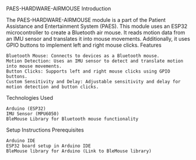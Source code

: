 PAES-HARDWARE-AIRMOUSE
Introduction

The PAES-HARDWARE-AIRMOUSE module is a part of the Patient Assistance and Entertainment System (PAES). This module uses an ESP32 microcontroller to create a Bluetooth air mouse. It reads motion data from an IMU sensor and translates it into mouse movements. Additionally, it uses GPIO buttons to implement left and right mouse clicks.
Features

    Bluetooth Mouse: Connects to devices as a Bluetooth mouse.
    Motion Detection: Uses an IMU sensor to detect and translate motion into mouse movements.
    Button Clicks: Supports left and right mouse clicks using GPIO buttons.
    Custom Sensitivity and Delay: Adjustable sensitivity and delay for motion detection and button clicks.

Technologies Used

    Arduino (ESP32)
    IMU Sensor (MPU6050)
    BleMouse Library for Bluetooth mouse functionality

Setup Instructions
Prerequisites

    Arduino IDE
    ESP32 board setup in Arduino IDE
    BleMouse library for Arduino (Link to BleMouse library)
